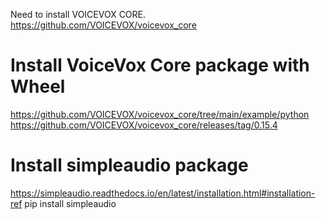 Need to install VOICEVOX CORE.
https://github.com/VOICEVOX/voicevox_core

# Install VoiceVox Core package with Wheel
https://github.com/VOICEVOX/voicevox_core/tree/main/example/python
https://github.com/VOICEVOX/voicevox_core/releases/tag/0.15.4

# Install simpleaudio package
https://simpleaudio.readthedocs.io/en/latest/installation.html#installation-ref
pip install simpleaudio
